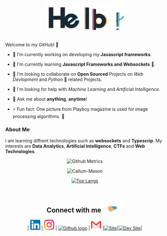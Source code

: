 
<p align="center">

 <img src="https://raw.githubusercontent.com/Callum-Mason/Callum-Mason/master/assets/hello.gif" alt = "Hello" width="250px">

</p>

 <br > Welcome to my GitHub! 🤗</h1>

<p align="center">

</p>

- 🔭 I'm currently working on developing my **Javascript frameworks**.

- 🌱 I'm currently learning **Javascript Frameworks and Websockets**  💪.

- 👯 I'm looking to collaborate on **Open Sourced** Projects on _Web Devlopment_ and _Python_ 🐍 related Projects.

- 🤔 I'm looking for help with _Machine Learning_ and _Artificial Intelligence._

- 💬 Ask me about **anything**, **anytime**!

- ⚡ Fun fact: One picture from Playboy magazine is used for image processing algorithms. 👀

### About Me

I am learning diffrent technologies such as **websockets** and **Typescrip**. My interests are **Data Analytics**, **Artificial Intelligence**, **CTFs** and **Web Technologies**.

<!-- <p align="center"><img alt="GitHub Stats" src="https://github-readme-stats.vercel.app/api?username=Callum-Mason&show_icons=true&title_color=fff&icon_color=82d4f7&text_color=d1dae3&bg_color=090909"> </p> -->

<p align="center">

<img src="https://metrics.lecoq.io/Callum-Mason" alt="Github Metrics">

</p>

<div align="center"> <img src="https://github-readme-stats.vercel.app/api?username=Callum-Mason&show_icons=true" alt="Callum-Mason" />
</div>
<div align="center">

[![Top Langs](https://github-readme-stats.vercel.app/api/top-langs/?username=Callum-Mason&show_icons=true&title_color=fff&icon_color=79ff97&text_color=9f9f9f&bg_color=151515)](https://github.com/kushal98?tab=repositories)

<!-- 
## Some Of My Projects
<a href="https://github.com/Callum-Mason/Destiny-2-Raid-Wheel">
  <img align="left" src="https://github-readme-stats.vercel.app/api/pin/?username=Callum-Mason&repo=Destiny-2-Raid-Wheel" />
</a>
<a href="https://github.com/Callum-Mason/websocket4esp32">
  <img align="left" src="https://github-readme-stats.vercel.app/api/pin/?username=Callum-Mason&repo=websocket4esp32"/>
</a> -->

</div>

<br>

<div align="center">

<h2>
Connect with me<img src="https://raw.githubusercontent.com/Callum-Mason/Callum-Mason/master/assets/Handshake.gif" height="32px">
</h2>

| [<img src="https://raw.githubusercontent.com/Callum-Mason/Callum-Mason/master/assets/Linkedin.svg" alt="Linkedin Logo" width="32">](https://linkedin.masons.ml) | [<img src="https://raw.githubusercontent.com/Callum-Mason/Callum-Mason/master/assets/Instagram.svg" alt="instagram logo" width="32">](https://instagram.masons.ml) | [<img src="https://cdn.svgporn.com/logos/github-icon.svg" alt="Github logo" width="34">](https://git.masons.ml)  | [<img src="https://raw.githubusercontent.com/Callum-Mason/Callum-Mason/master/assets/Gmail.svg" alt="Email" height="32">](mailto:contact@masons.ml) |[<img src="https://masons.ml/assets/ico/android-icon-192x192.png" alt="Site" height="32">](https://masons.ml/)|[<img src="https://dev.masons.ml/assets/ico/android-icon-192x192.png" alt="Dev Site" height="32">](https://dev.masons.ml/)|

</div>

<br>
